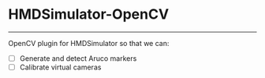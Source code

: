 # HMDSimulator-OpenCV
---
OpenCV plugin for HMDSimulator so that we can:
 - [ ] Generate and detect Aruco markers
 - [ ] Calibrate virtual cameras
